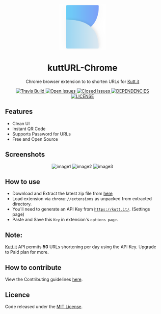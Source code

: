 <div align="center"><img width="150" src="src/assets/logo.png" /></div>
<h1 align="center">kuttURL-Chrome</h1>
<p align="center">Chrome browser extension to to shorten URLs for <a href="https://kutt.it">Kutt.it</a></p>

<div align="center">
  <a href="https://travis-ci.org/abhijithvijayan/kuttUrl-Chrome-extension">
    <img src="https://travis-ci.org/abhijithvijayan/kuttUrl-Chrome-extension.svg?branch=master" alt="Travis Build" />
  </a>
  <a href="https://github.com/abhijithvijayan/kuttUrl-Chrome-extension/issues?q=is%3Aopen+is%3Aissue">
    <img src="https://img.shields.io/github/issues-raw/abhijithvijayan/kuttUrl-Chrome-extension.svg?colorB=blue" alt="Open Issues" />
  </a>
  <a href="https://github.com/abhijithvijayan/kuttUrl-Chrome-extension/issues?q=is%3Aissue+is%3Aclosed">
    <img src="https://img.shields.io/github/issues-closed-raw/abhijithvijayan/kuttUrl-Chrome-extension.svg?colorB=red" alt="Closed Issues" />
  </a>
  <a href="https://david-dm.org/abhijithvijayan/kuttUrl-Chrome-extension">
    <img src="https://img.shields.io/david/abhijithvijayan/kuttUrl-Chrome-extension.svg?colorB=orange" alt="DEPENDENCIES" />
  </a>
  <a href="https://github.com/abhijithvijayan/kuttUrl-Chrome-extension">
    <img src="https://img.shields.io/github/license/abhijithvijayan/kuttUrl-Chrome-extension.svg" alt="LICENSE" />
  </a>
</div>

## Features
- Clean UI
- Instant QR Code
- Supports Password for URLs
- Free and Open Source

## Screenshots

<div align="center">
  <img width="250" src="https://i.imgur.com/6WKLJQB.gif" alt="image1" />
  <img width="300" src="https://i.imgur.com/wCH7REF.png" alt="image2" />
  <img width="250" src="https://i.imgur.com/ju7Vrc5.gif" alt="image3" />
</div>

## How to use
- Download and Extract the latest zip file from [here](https://github.com/abhijithvijayan/kuttUrl-Chrome-extension/releases/latest)
- Load extension via `chrome://extensions` as unpacked from extracted directory.
- You'll need to generate an API Key from <a href="https://kutt.it">`https://kutt.it/`</a>. (Settings page)
- Paste and Save this `Key` in extension's `options page`.

## Note:
<a href="https://kutt.it">Kutt.it</a> API permits **50** URLs shortening per day using the API Key. Upgrade to Paid plan for more.

## How to contribute
View the Contributing guidelines [here](CONTRIBUTING.md).

## Licence
Code released under the [MIT License](LICENSE).